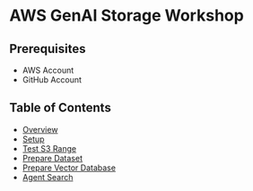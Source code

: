 # AWS GenAI Storage Workshop

## Prerequisites 
- AWS Account
- GitHub Account

## Table of Contents

- [Overview](./docs/000__overview.md)
- [Setup](./docs/010__setup.md)
- [Test S3 Range](./000__test_s3_range/Readme.md)
- [Prepare Dataset](./010__prepare_dataset/Readme.md)
- [Prepare Vector Database](./020__prepare_vector_database/Readme.md)
- [Agent Search](./030__agent_search/Readme.md)
